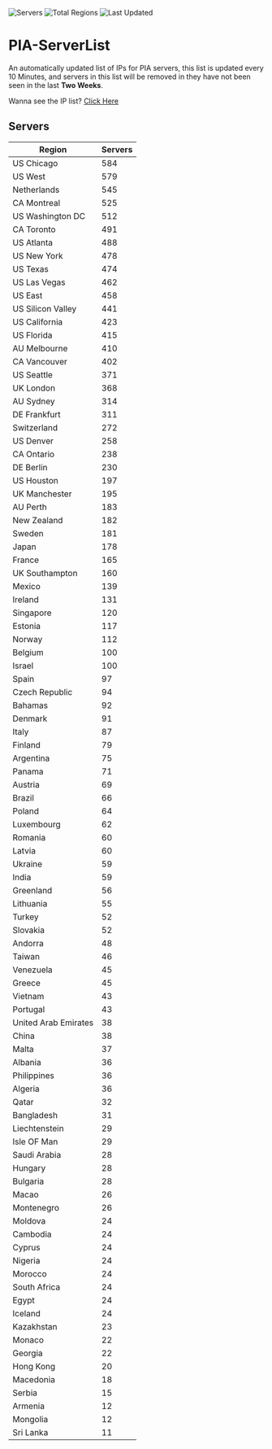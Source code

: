 ![Servers](https://img.shields.io/badge/Servers-14,804-darkgreen)
![Total Regions](https://img.shields.io/badge/Total_Regions-97-darkgreen)
![Last Updated](https://img.shields.io/badge/Last_Updated-December_20_2024_03:31_EST-darkgreen)

# PIA-ServerList
An automatically updated list of IPs for PIA servers, this list is updated every 10 Minutes, and servers in this list will be removed in they have not been seen in the last **Two Weeks**.

Wanna see the IP list? [Click Here](./servers.json)

## Servers
| Region               | Servers |
|----------------------|---------|
| US Chicago | 584 |
| US West | 579 |
| Netherlands | 545 |
| CA Montreal | 525 |
| US Washington DC | 512 |
| CA Toronto | 491 |
| US Atlanta | 488 |
| US New York | 478 |
| US Texas | 474 |
| US Las Vegas | 462 |
| US East | 458 |
| US Silicon Valley | 441 |
| US California | 423 |
| US Florida | 415 |
| AU Melbourne | 410 |
| CA Vancouver | 402 |
| US Seattle | 371 |
| UK London | 368 |
| AU Sydney | 314 |
| DE Frankfurt | 311 |
| Switzerland | 272 |
| US Denver | 258 |
| CA Ontario | 238 |
| DE Berlin | 230 |
| US Houston | 197 |
| UK Manchester | 195 |
| AU Perth | 183 |
| New Zealand | 182 |
| Sweden | 181 |
| Japan | 178 |
| France | 165 |
| UK Southampton | 160 |
| Mexico | 139 |
| Ireland | 131 |
| Singapore | 120 |
| Estonia | 117 |
| Norway | 112 |
| Belgium | 100 |
| Israel | 100 |
| Spain | 97 |
| Czech Republic | 94 |
| Bahamas | 92 |
| Denmark | 91 |
| Italy | 87 |
| Finland | 79 |
| Argentina | 75 |
| Panama | 71 |
| Austria | 69 |
| Brazil | 66 |
| Poland | 64 |
| Luxembourg | 62 |
| Romania | 60 |
| Latvia | 60 |
| Ukraine | 59 |
| India | 59 |
| Greenland | 56 |
| Lithuania | 55 |
| Turkey | 52 |
| Slovakia | 52 |
| Andorra | 48 |
| Taiwan | 46 |
| Venezuela | 45 |
| Greece | 45 |
| Vietnam | 43 |
| Portugal | 43 |
| United Arab Emirates | 38 |
| China | 38 |
| Malta | 37 |
| Albania | 36 |
| Philippines | 36 |
| Algeria | 36 |
| Qatar | 32 |
| Bangladesh | 31 |
| Liechtenstein | 29 |
| Isle OF Man | 29 |
| Saudi Arabia | 28 |
| Hungary | 28 |
| Bulgaria | 28 |
| Macao | 26 |
| Montenegro | 26 |
| Moldova | 24 |
| Cambodia | 24 |
| Cyprus | 24 |
| Nigeria | 24 |
| Morocco | 24 |
| South Africa | 24 |
| Egypt | 24 |
| Iceland | 24 |
| Kazakhstan | 23 |
| Monaco | 22 |
| Georgia | 22 |
| Hong Kong | 20 |
| Macedonia | 18 |
| Serbia | 15 |
| Armenia | 12 |
| Mongolia | 12 |
| Sri Lanka | 11 |